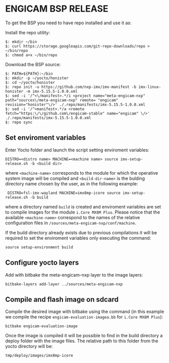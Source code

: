 # ENGICAM BSP RELEASE

To get the BSP you need to have repo installed and use it as:

Install the repo utility:

    $: mkdir ~/bin
    $: curl https://storage.googleapis.com/git-repo-downloads/repo > ~/bin/repo
    $: chmod a+x ~/bin/repo

Download the BSP source:

    $: PATH=${PATH}:~/bin
    $: mkdir -p ~/yocto/honister
    $: cd ~/yocto/honister
    $: repo init -u https://github.com/nxp-imx/imx-manifest -b imx-linux-honister -m imx-5.15.5-1.0.0.xml
    $: sed -i '/^<\/manifest>.*/i <project name="meta-engicam-nxp" path="sources\/meta-engicam-nxp" remote= "engicam" revision="honister"\/>' ./.repo/manifests/imx-5.15.5-1.0.0.xml
    $: sed -i '/^<manifest>.*/a <remote fetch="https:\/\/github.com\/engicam-stable" name="engicam" \/>' ./.repo/manifests/imx-5.15.5-1.0.0.xml
    $: repo sync

## Set enviroment variables

Enter Yocto folder and launch the script setting enviroment variables:

	DISTRO=<distro name> MACHINE=<machine name> source imx-setup-release.sh -b <build dir>

where ``<machine-name>`` corresponds to the module for which the operative system image will be compiled and ``<build-dir-name>`` is the bulding directory name chosen by the user, as in the following example:

	 DISTRO=fsl-imx-wayland MACHINE=imx8mp-icore source imx-setup-release.sh -b build

where a directory named ``build`` is created and enviroment variables are set to compile images for the module ``i.Core MX8M Plus``. Please notice that the available ``<machine-name>`` correspond to the names of the relative configuration files in ``/sources/meta-engicam-nxp/conf/machine``.

If the build directory already exists due to previous compilations it will be required to set the enviroment variables only executing the command:

	source setup-environment build

## Configure yocto layers

Add with bitbake the meta-engicam-nxp layer to the image layers:

	bitbake-layers add-layer ../sources/meta-engicam-nxp

## Compile and flash image on sdcard

Compile the desired image with bitbake using the command (in this example we compile the recipe ``engicam-evaluation-imagea.bb`` for ``i.Core MX8M Plus``):

	bitbake engicam-evaluation-image

Once the image is compiled it will be possible to find in the build directory a deploy folder with the image files. The relative path to this folder from the yocto directory will be:

	tmp/deploy/images/imx8mp-icore
